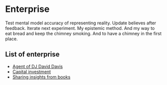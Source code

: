 # Enterprise
Test mental model accuracy of representing reality. Update believes after feedback. Iterate next experiment. My epistemic method. And my way to eat bread and keep the chimney smoking. And to have a chimney in the first place.

## List of enterprise
* [Agent of DJ David Davis](http://www.daviddavis.nl)
* [Capital investment](/capitalinvestments)
* [Sharing insights from books](/)
